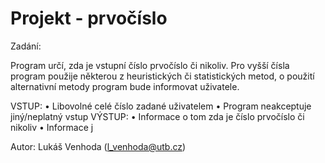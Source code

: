 # Projekt - prvočíslo

Zadání:

Program určí, zda je vstupní číslo prvočíslo či nikoliv. Pro vyšší čísla program použije
některou z heuristických či statistických metod, o použití alternativní metody program
bude informovat uživatele.

VSTUP:
  • Libovolné celé číslo zadané uživatelem
  • Program neakceptuje jiný/neplatný vstup
VÝSTUP:
  • Informace o tom zda je číslo prvočíslo či nikoliv
  • Informace j

Autor: Lukáš Venhoda (l_venhoda@utb.cz)
